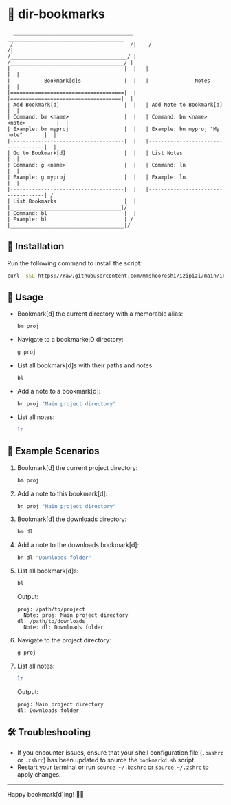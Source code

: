 # 📂 dir-bookmarks

```
  _______________________________________      ______________________________________
 /                                      /|    /                                     /|
/______________________________________/ |   /_____________________________________/ |
|                                     |  |   |                                    |  |
|           Bookmark[d]s              |  |   |               Notes                |  |
|=====================================|  |   |====================================|  |
| Add Bookmark[d]                     |  |   | Add Note to Bookmark[d]            |  |
| Command: bm <name>                  |  |   | Command: bn <name> <note>          |  |
| Example: bm myproj                  |  |   | Example: bn myproj "My note"       |  |
|-------------------------------------|  |   |------------------------------------|  |
| Go to Bookmark[d]                   |  |   | List Notes                         |  |
| Command: g <name>                   |  |   | Command: ln                        |  |
| Example: g myproj                   |  |   | Example: ln                        |  |
|-------------------------------------|  |   |------------------------------------| / 
| List Bookmarks                      |  |   |____________________________________|/  
| Command: bl                         |  |
| Example: bl                         | /
|_____________________________________|/
```

## 🚀 Installation

Run the following command to install the script:

```sh
curl -sSL https://raw.githubusercontent.com/mmshooreshi/izipizi/main/install.sh | bash
```

## 📖 Usage

- Bookmark[d] the current directory with a memorable alias:
  ```sh
  bm proj
  ```

- Navigate to a bookmarke:D directory:
  ```sh
  g proj
  ```

- List all bookmark[d]s with their paths and notes:
  ```sh
  bl
  ```

- Add a note to a bookmark[d]:
  ```sh
  bn proj "Main project directory"
  ```

- List all notes:
  ```sh
  ln
  ```

## 📂 Example Scenarios

1. Bookmark[d] the current project directory:
    ```sh
    bm proj
    ```

2. Add a note to this bookmark[d]:
    ```sh
    bn proj "Main project directory"
    ```

3. Bookmark[d] the downloads directory:
    ```sh
    bm dl
    ```

4. Add a note to the downloads bookmark[d]:
    ```sh
    bn dl "Downloads folder"
    ```

5. List all bookmark[d]s:
    ```sh
    bl
    ```
    Output:
    ```
    proj: /path/to/project
      Note: proj: Main project directory
    dl: /path/to/downloads
      Note: dl: Downloads folder
    ```

6. Navigate to the project directory:
    ```sh
    g proj
    ```

7. List all notes:
    ```sh
    ln
    ```
    Output:
    ```
    proj: Main project directory
    dl: Downloads folder
    ```

## 🛠 Troubleshooting

- If you encounter issues, ensure that your shell configuration file (`.bashrc` or `.zshrc`) has been updated to source the `bookmarkd.sh` script.
- Restart your terminal or run `source ~/.bashrc` or `source ~/.zshrc` to apply changes.

---

Happy bookmark[d]ing! 📁✨
